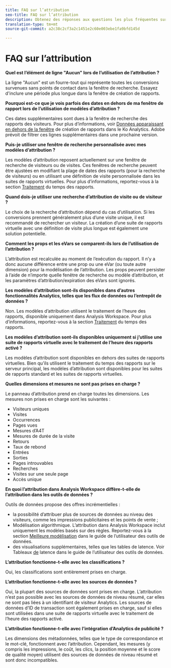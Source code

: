 ```yaml
---
title: FAQ sur l’attribution
seo-title: FAQ sur l’attribution
description: Obtenez des réponses aux questions les plus fréquentes sur l’attribution.
translation-type: tm+mt
source-git-commit: a2c38c2cf3a2c1451e2c60e003ebe1fa9bfd145d

---
```



# FAQ sur l’attribution

**Quel est l’élément de ligne "Aucun" lors de l’utilisation de l’attribution ?**

La ligne "Aucun" est un fourre-tout qui représente toutes les conversions survenues sans points de contact dans la fenêtre de recherche. Essayez d'inclure une période plus longue dans la fenêtre de création de rapports.

**Pourquoi est-ce que je vois parfois des dates en dehors de ma fenêtre de rapport lors de l’utilisation de modèles d’attribution ?**

Ces dates supplémentaires sont dues à la fenêtre de recherche des rapports des visiteurs. Pour plus d’informations, voir [Données apparaissant en dehors de la fenêtre](https://helpx.adobe.com/analytics/kb/data-appearing-outside-reporting-window.html) de création de rapports dans le Ko Analytics. Adobe prévoit de filtrer ces lignes supplémentaires dans une prochaine version.

**Puis-je utiliser une fenêtre de recherche personnalisée avec mes modèles d’attribution ?**

Les modèles d’attribution reposent actuellement sur une fenêtre de recherche de visiteurs ou de visites. Ces fenêtres de recherche peuvent être ajustées en modifiant la plage de dates des rapports (pour la recherche de visiteurs) ou en utilisant une définition de visite personnalisée dans les suites de rapports virtuelles. Pour plus d’informations, reportez-vous à la section [Traitement](../../../../components/vrs/vrs-report-time-processing.md) du temps des rapports.

**Quand dois-je utiliser une recherche d’attribution de visite ou de visiteur ?**

Le choix de la recherche d’attribution dépend du cas d’utilisation. Si les conversions prennent généralement plus d’une visite unique, il est recommandé de rechercher un visiteur. La création d’une suite de rapports virtuelle avec une définition de visite plus longue est également une solution potentielle.

**Comment les props et les eVars se comparent-ils lors de l’utilisation de l’attribution ?**

L’attribution est recalculée au moment de l’exécution du rapport. Il n’y a donc aucune différence entre une prop ou une eVar (ou toute autre dimension) pour la modélisation de l’attribution. Les props peuvent persister à l’aide de n’importe quelle fenêtre de recherche ou modèle d’attribution, et les paramètres d’attribution/expiration des eVars sont ignorés.

**Les modèles d’attribution sont-ils disponibles dans d’autres fonctionnalités Analytics, telles que les flux de données ou l’entrepôt de données ?**

Non. Les modèles d’attribution utilisent le traitement de l’heure des rapports, disponible uniquement dans Analysis Workspace. Pour plus d’informations, reportez-vous à la section [Traitement](../../../../components/vrs/vrs-report-time-processing.md) du temps des rapports.

**Les modèles d’attribution sont-ils disponibles uniquement si j’utilise une suite de rapports virtuelle avec le traitement de l’heure des rapports activé ?**

Les modèles d’attribution sont disponibles en dehors des suites de rapports virtuelles. Bien qu’ils utilisent le traitement du temps des rapports sur le serveur principal, les modèles d’attribution sont disponibles pour les suites de rapports standard et les suites de rapports virtuelles.

**Quelles dimensions et mesures ne sont pas prises en charge ?**

Le panneau d’attribution prend en charge toutes les dimensions. Les mesures non prises en charge sont les suivantes :

* Visiteurs uniques
* Visites
* Occurrences
* Pages vues
* Mesures d’A4T
* Mesures de durée de la visite
* Retours
* Taux de rebond
* Entrées
* Sorties
* Pages introuvables
* Recherches
* Visites sur une seule page
* Accès unique

**En quoi l’attribution dans Analysis Workspace diffère-t-elle de l’attribution dans les outils de données ?**

Outils de données propose des offres incrémentielles :

* la possibilité d’attribuer plus de sources de données au niveau des visiteurs, comme les impressions publicitaires et les points de vente ;
* Modélisation algorithmique. L’attribution dans Analysis Workspace inclut uniquement les modèles basés sur des règles. Reportez-vous à la section [Meilleure modélisation](https://marketing.adobe.com/resources/help/en_US/insight/client/c_attrib_algorithmic.html) dans le guide de l’utilisateur des outils de données.
* des visualisations supplémentaires, telles que les tables de latence. Voir Tableaux [de](https://marketing.adobe.com/resources/help/en_US/insight/client/c_lat_tbls.html) latence dans le guide de l’utilisateur des outils de données.

**L’attribution fonctionne-t-elle avec les classifications ?**

Oui, les classifications sont entièrement prises en charge.

**L’attribution fonctionne-t-elle avec les sources de données ?**

Oui, la plupart des sources de données sont prises en charge. L’attribution n’est pas possible avec les sources de données de niveau résumé, car elles ne sont pas liées à un identifiant de visiteur Analytics. Les sources de données d’ID de transaction sont également prises en charge, sauf si elles sont utilisées dans une suite de rapports virtuelle avec le traitement de l’heure des rapports activé.

**L’attribution fonctionne-t-elle avec l’intégration d’Analytics de publicité ?**

Les dimensions des métadonnées, telles que le type de correspondance et le mot-clé, fonctionnent avec l’attribution. Cependant, les mesures (y compris les impressions, le coût, les clics, la position moyenne et le score de qualité moyen) utilisent des sources de données de niveau résumé et sont donc incompatibles.
